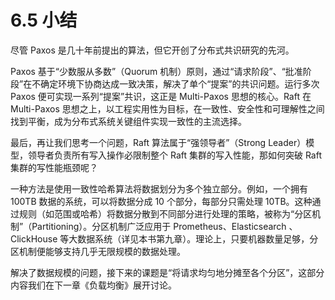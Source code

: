 # 6.5 小结

尽管 Paxos 是几十年前提出的算法，但它开创了分布式共识研究的先河。

Paxos 基于“少数服从多数”（Quorum 机制）原则，通过“请求阶段”、“批准阶段”在不确定环境下协商达成一致决策，解决了单个“提案”的共识问题。运行多次 Paxos 便可实现一系列“提案”共识，这正是 Multi-Paxos 思想的核心。Raft 在 Multi-Paxos 思想之上，以工程实用性为目标，在一致性、安全性和可理解性之间找到平衡，成为分布式系统关键组件实现一致性的主流选择。

最后，再让我们思考一个问题，Raft 算法属于“强领导者”（Strong Leader）模型，领导者负责所有写入操作必限制整个 Raft 集群的写入性能，那如何突破 Raft 集群的写性能瓶颈呢？

一种方法是使用一致性哈希算法将数据划分为多个独立部分。例如，一个拥有 100TB 数据的系统，可以将数据分成 10 个部分，每部分只需处理 10TB。这种通过规则（如范围或哈希）将数据分散到不同部分进行处理的策略，被称为“分区机制”（Partitioning）。分区机制广泛应用于 Prometheus、Elasticsearch 、ClickHouse 等大数据系统（详见本书第九章）。理论上，只要机器数量足够，分区机制便能够支持几乎无限规模的数据处理。

解决了数据规模的问题，接下来的课题是“将请求均匀地分摊至各个分区”，这部分内容我们在下一章《负载均衡》展开讨论。